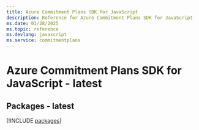 ```yaml
---
title: Azure Commitment Plans SDK for JavaScript
description: Reference for Azure Commitment Plans SDK for JavaScript
ms.date: 03/28/2025
ms.topic: reference
ms.devlang: javascript
ms.service: commitmentplans
---
```

# Azure Commitment Plans SDK for JavaScript - latest
## Packages - latest
[!INCLUDE [packages](commitment-plans-index.md)]
